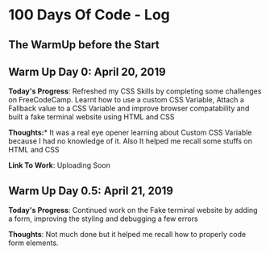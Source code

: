 # 100 Days Of Code - Log

## The WarmUp before the Start

## Warm Up Day 0: April 20, 2019

**Today's Progress**: Refreshed my CSS Skills by completing some challenges on FreeCodeCamp. Learnt how to use a custom CSS Variable, Attach a Fallback value to a CSS Variable and improve browser compatability and built a fake terminal website using HTML and CSS

**Thoughts:*** It was a real eye opener learning about Custom CSS Variable because I had no knowledge of it. Also It helped me recall some stuffs on HTML and CSS

**Link To Work**: Uploading Soon

## Warm Up Day 0.5: April 21, 2019

**Today's Progress**: Continued work on the Fake terminal website by adding a form, improving the styling and debugging a few errors

**Thoughts**: Not much done but it helped me recall how to properly code form elements.





